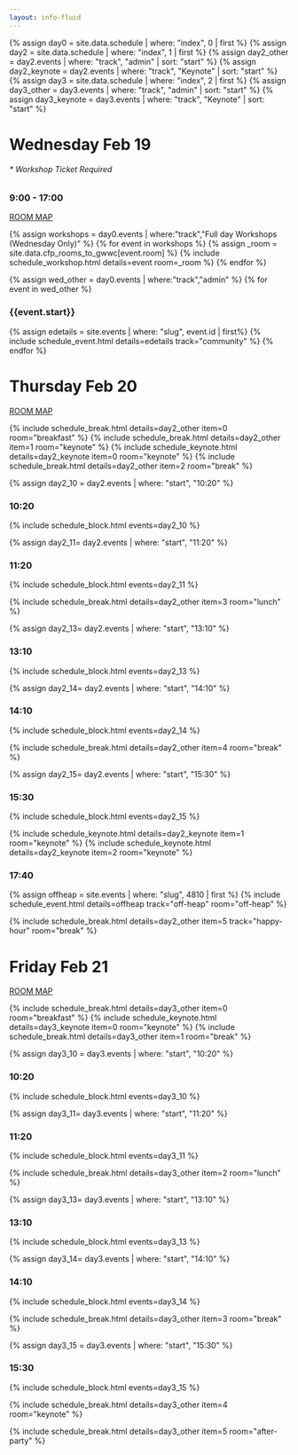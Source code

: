 ```yaml
---
layout: info-fluid
---
```

{% assign day0 = site.data.schedule | where: "index", 0  | first %}
{% assign day2 = site.data.schedule | where: "index", 1  | first %}
{% assign day2_other = day2.events | where: "track", "admin" | sort: "start" %}
{% assign day2_keynote = day2.events | where: "track", "Keynote" | sort: "start" %}
{% assign day3 = site.data.schedule | where: "index", 2  | first %}
{% assign day3_other = day3.events | where: "track", "admin" | sort: "start" %}
{% assign day3_keynote = day3.events | where: "track", "Keynote" | sort: "start" %}
<div class="row">
 <div class="col-xs-8">
  <h1 class="day"> Wednesday Feb 19</h1>
  <h6>* Workshop Ticket Required</h6>
  <h3>9:00 - 17:00</h3>
</div>  
<div class="col-xs-2 box">
  <div class="ribbon">
    <span><a href="/assets/img/conference_map.png">ROOM MAP</a></span>
  </div>
</div>

 {% assign workshops = day0.events | where:"track","Full day Workshops (Wednesday Only)" %}
 {% for event in workshops %}
 {% assign _room = site.data.cfp_rooms_to_gwwc[event.room]  %}
 {% include schedule_workshop.html details=event room=_room %}
 {% endfor %}

 {% assign wed_other = day0.events | where:"track","admin" %}
 {% for event in wed_other %}
 <h3>{{event.start}}</h3>
 {% assign edetails = site.events | where: "slug", event.id | first%}
 {% include schedule_event.html details=edetails track="community" %}
 {% endfor %}

 <div class="row">
<div class="col-xs-8">
  <h1 class="day"> Thursday Feb 20</h1>
</div>
<div class="col-xs-2 box">
  <div class="ribbon">
    <span><a href="/assets/img/conference_map.png">ROOM MAP</a></span>
  </div>
</div>
</div>

{% include schedule_break.html details=day2_other item=0 room="breakfast" %}
{% include schedule_break.html details=day2_other item=1 room="keynote" %}
{% include schedule_keynote.html details=day2_keynote item=0 room="keynote" %}
{% include schedule_break.html details=day2_other item=2 room="break" %}

{% assign day2_10 = day2.events | where: "start", "10:20" %}
<h3>10:20</h3>
{% include schedule_block.html events=day2_10 %}

{% assign day2_11= day2.events | where: "start", "11:20" %}
<h3>11:20</h3>
{% include schedule_block.html events=day2_11 %}

{% include schedule_break.html details=day2_other item=3 room="lunch" %}

{% assign day2_13= day2.events | where: "start", "13:10" %}
<h3>13:10</h3>
{% include schedule_block.html events=day2_13 %}

{% assign day2_14= day2.events | where: "start", "14:10" %}
<h3>14:10</h3>
{% include schedule_block.html events=day2_14 %}

{% include schedule_break.html details=day2_other item=4 room="break" %}

{% assign day2_15= day2.events | where: "start", "15:30" %}
<h3>15:30</h3>
{% include schedule_block.html events=day2_15 %}

{% include schedule_keynote.html details=day2_keynote item=1 room="keynote" %}
{% include schedule_keynote.html details=day2_keynote item=2 room="keynote" %}

<h3>17:40</h3>
{% assign offheap = site.events | where: "slug", 4810 | first %}
{% include schedule_event.html details=offheap track="off-heap" room="off-heap" %}

{% include schedule_break.html details=day2_other item=5 track="happy-hour" room="break" %}


<div class="row">
<div class="col-xs-8">
  <h1 class="day"> Friday Feb 21</h1>
</div>
<div class="col-xs-2 box">
  <div class="ribbon">
    <span><a href="/assets/img/conference_map.png">ROOM MAP</a></span>
  </div>
</div>
</div>

{% include schedule_break.html details=day3_other item=0 room="breakfast" %}
{% include schedule_keynote.html details=day3_keynote item=0 room="keynote" %}
{% include schedule_break.html details=day3_other item=1 room="break" %}

{% assign day3_10 = day3.events | where: "start", "10:20" %}
<h3>10:20</h3>
{% include schedule_block.html events=day3_10 %}

{% assign day3_11= day3.events | where: "start", "11:20" %}
<h3>11:20</h3>
{% include schedule_block.html events=day3_11 %}

{% include schedule_break.html details=day3_other item=2 room="lunch" %}

{% assign day3_13= day3.events | where: "start", "13:10" %}
<h3>13:10</h3>
{% include schedule_block.html events=day3_13 %}

{% assign day3_14= day3.events | where: "start", "14:10" %}
<h3>14:10</h3>
{% include schedule_block.html events=day3_14 %}

{% include schedule_break.html details=day3_other item=3 room="break" %}

{% assign day3_15 = day3.events | where: "start", "15:30" %}
<h3>15:30</h3>
{% include schedule_block.html events=day3_15 %}

{% include schedule_break.html details=day3_other item=4 room="keynote" %}

{% include schedule_break.html details=day3_other item=5 room="after-party" %}

